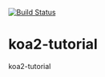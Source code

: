 [![Build Status](https://www.travis-ci.org/zt123123/koa2-tutorial.svg?branch=master)](https://www.travis-ci.org/zt123123/koa2-tutorial)
# koa2-tutorial
koa2-tutorial
